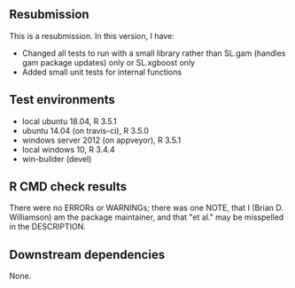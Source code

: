 ## Resubmission
This is a resubmission. In this version, I have:

* Changed all tests to run with a small library rather than SL.gam (handles gam package updates) only or SL.xgboost only
* Added small unit tests for internal functions

## Test environments
* local ubuntu 18.04, R 3.5.1
* ubuntu 14.04 (on travis-ci), R 3.5.0
* windows server 2012 (on appveyor), R 3.5.1
* local windows 10, R 3.4.4
* win-builder (devel)

## R CMD check results
There were no ERRORs or WARNINGs; there was one NOTE, that I (Brian D. Williamson) am the package maintainer, and that "et al." may be misspelled in the DESCRIPTION.

## Downstream dependencies
None.